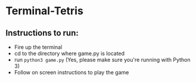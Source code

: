 # Terminal-Tetris

## Instructions to run:

- Fire up the terminal
- cd to the directory where game.py is located
- run `python3 game.py` (Yes, please make sure you're running with Python 3)
- Follow on screen instructions to play the game
